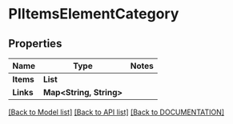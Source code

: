 # PIItemsElementCategory

## Properties
Name | Type | Notes
------------ | ------------- | -------------
**Items** | **List<PIElementCategory>**
**Links** | **Map<String, String>**

[[Back to Model list]](../../DOCUMENTATION.md#documentation-for-models) [[Back to API list]](../../DOCUMENTATION.md#documentation-for-api-endpoints) [[Back to DOCUMENTATION]](../../DOCUMENTATION.md)
